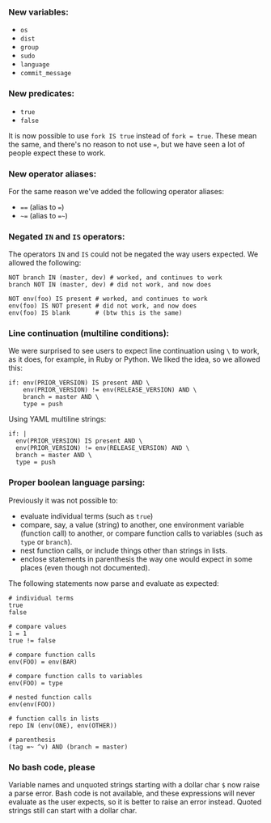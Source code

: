 ### New variables:

* `os`
* `dist`
* `group`
* `sudo`
* `language`
* `commit_message`

### New predicates:

* `true`
* `false`

It is now possible to use `fork IS true` instead of `fork = true`. These mean
the same, and there's no reason to not use `=`, but we have seen a lot of
people expect these to work.

### New operator aliases:

For the same reason we've added the following operator aliases:

* `==` (alias to `=`)
* `~=` (alias to `=~`)

### Negated `IN` and `IS` operators:

The operators `IN` and `IS` could not be negated the way users expected.
We allowed the following:

```
NOT branch IN (master, dev) # worked, and continues to work
branch NOT IN (master, dev) # did not work, and now does

NOT env(foo) IS present # worked, and continues to work
env(foo) IS NOT present # did not work, and now does
env(foo) IS blank       # (btw this is the same)
```

### Line continuation (multiline conditions):

We were surprised to see users to expect line continuation using `\` to work,
as it does, for example, in Ruby or Python. We liked the idea, so we allowed
this:

```
if: env(PRIOR_VERSION) IS present AND \
    env(PRIOR_VERSION) != env(RELEASE_VERSION) AND \
    branch = master AND \
    type = push
```

Using YAML multiline strings:

```
if: |
  env(PRIOR_VERSION) IS present AND \
  env(PRIOR_VERSION) != env(RELEASE_VERSION) AND \
  branch = master AND \
  type = push
```

### Proper boolean language parsing:

Previously it was not possible to:

* evaluate individual terms (such as `true`)
* compare, say, a value (string) to another, one environment variable (function call) to another, or compare function calls to variables (such as `type` or `branch`).
* nest function calls, or include things other than strings in lists.
* enclose statements in parenthesis the way one would expect in some places (even though not documented).

The following statements now parse and evaluate as expected:

```
# individual terms
true
false

# compare values
1 = 1
true != false

# compare function calls
env(FOO) = env(BAR)

# compare function calls to variables
env(FOO) = type

# nested function calls
env(env(FOO))

# function calls in lists
repo IN (env(ONE), env(OTHER))

# parenthesis
(tag =~ ^v) AND (branch = master)
```

### No bash code, please

Variable names and unquoted strings starting with a dollar char `$` now raise a
parse error. Bash code is not available, and these expressions will never evaluate
as the user expects, so it is better to raise an error instead. Quoted strings
still can start with a dollar char.
